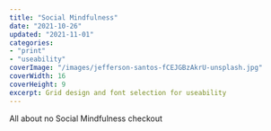 ```yaml
---
title: "Social Mindfulness"
date: "2021-10-26"
updated: "2021-11-01"
categories:
- "print"
- "useability"
coverImage: "/images/jefferson-santos-fCEJGBzAkrU-unsplash.jpg"
coverWidth: 16
coverHeight: 9
excerpt: Grid design and font selection for useability 
---
```


All about no Social Mindfulness checkout